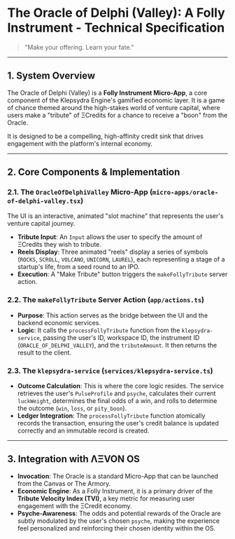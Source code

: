 
# The Oracle of Delphi (Valley): A Folly Instrument - Technical Specification

> "Make your offering. Learn your fate."

---

## 1. System Overview

The Oracle of Delphi (Valley) is a **Folly Instrument Micro-App**, a core component of the Klepsydra Engine's gamified economic layer. It is a game of chance themed around the high-stakes world of venture capital, where users make a "tribute" of ΞCredits for a chance to receive a "boon" from the Oracle.

It is designed to be a compelling, high-affinity credit sink that drives engagement with the platform's internal economy.

---

## 2. Core Components & Implementation

### 2.1. The `OracleOfDelphiValley` Micro-App (`micro-apps/oracle-of-delphi-valley.tsx`)
The UI is an interactive, animated "slot machine" that represents the user's venture capital journey.
- **Tribute Input**: An `Input` allows the user to specify the amount of ΞCredits they wish to tribute.
- **Reels Display**: Three animated "reels" display a series of symbols (`ROCKS`, `SCROLL`, `VOLCANO`, `UNICORN`, `LAUREL`), each representing a stage of a startup's life, from a seed round to an IPO.
- **Execution**: A "Make Tribute" button triggers the `makeFollyTribute` server action.

### 2.2. The `makeFollyTribute` Server Action (`app/actions.ts`)
- **Purpose**: This action serves as the bridge between the UI and the backend economic services.
- **Logic**: It calls the `processFollyTribute` function from the `klepsydra-service`, passing the user's ID, workspace ID, the instrument ID (`ORACLE_OF_DELPHI_VALLEY`), and the `tributeAmount`. It then returns the result to the client.

### 2.3. The `klepsydra-service` (`services/klepsydra-service.ts`)
- **Outcome Calculation**: This is where the core logic resides. The service retrieves the user's `PulseProfile` and `psyche`, calculates their current `luckWeight`, determines the final odds of a win, and rolls to determine the outcome (`win`, `loss`, or `pity_boon`).
- **Ledger Integration**: The `processFollyTribute` function atomically records the transaction, ensuring the user's credit balance is updated correctly and an immutable record is created.

---

## 3. Integration with ΛΞVON OS

- **Invocation**: The Oracle is a standard Micro-App that can be launched from the Canvas or The Armory.
- **Economic Engine**: As a Folly Instrument, it is a primary driver of the **Tribute Velocity Index (TVI)**, a key metric for measuring user engagement with the ΞCredit economy.
- **Psyche-Awareness**: The odds and potential rewards of the Oracle are subtly modulated by the user's chosen `psyche`, making the experience feel personalized and reinforcing their chosen identity within the OS.
